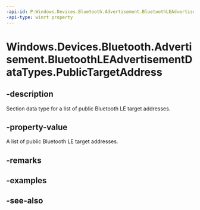 ```yaml
---
-api-id: P:Windows.Devices.Bluetooth.Advertisement.BluetoothLEAdvertisementDataTypes.PublicTargetAddress
-api-type: winrt property
---
```


<!-- Property syntax
public byte PublicTargetAddress { get; }
-->

# Windows.Devices.Bluetooth.Advertisement.BluetoothLEAdvertisementDataTypes.PublicTargetAddress

## -description
Section data type for a list of public Bluetooth LE target addresses.

## -property-value
A list of public Bluetooth LE target addresses.

## -remarks

## -examples

## -see-also
